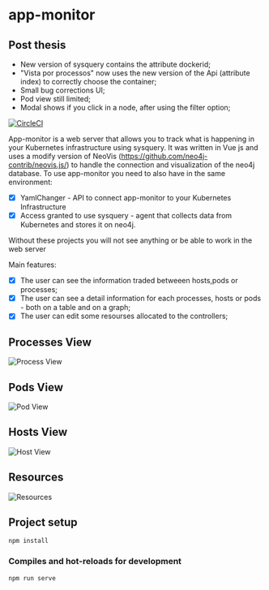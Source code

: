 # app-monitor

## Post thesis

* New version of sysquery contains the attribute dockerid;
* "Vista por processos" now uses the new version of the Api (attribute index) to correctly choose the container;
* Small bug corrections UI;
* Pod view still limited;
* Modal shows if you click in a node, after using the filter option;

[![CircleCI](https://img.shields.io/badge/version-1.0.3-blue)]()



App-monitor is a web server that allows you to track what is happening  in your Kubernetes infrastructure using sysquery. It was written in Vue js and uses a modify version of NeoVis (https://github.com/neo4j-contrib/neovis.js/) to handle the connection and visualization of the neo4j database.
To use app-monitor you need to also have in the same environment:

- [x] YamlChanger - API to connect app-monitor to your Kubernetes Infrastructure
- [x] Access granted to use sysquery - agent that collects data from Kubernetes and stores it on neo4j.

Without these projects you will not see anything or be able to work in the web server 


Main features:

- [x] The user can see the information traded betweeen hosts,pods or processes;
- [x] The user can see a detail information for each  processes, hosts or pods - both on a table and on a graph;
- [x] The user can edit some resourses allocated to the controllers;

## Processes View
![Process View](https://i.imgur.com/40s5HkS.png)

## Pods View

![Pod View](https://i.imgur.com/d8HtLRM.png)

## Hosts View

![Host View](https://i.imgur.com/R2qTlDf.png)

## Resources

![Resources](https://i.imgur.com/L4ZllqI.png)
## Project setup
```
npm install
```

### Compiles and hot-reloads for development
```
npm run serve
```
